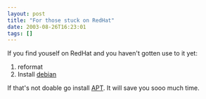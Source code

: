 ```yaml
---
layout: post
title: "For those stuck on RedHat"
date: 2003-08-26T16:23:01
tags: []
---
```


If you find youself on RedHat and you haven't gotten use to it yet: 

  1. reformat 
  2. Install [debian][1]

If that's not doable go install [APT][2]. It will save you sooo much time. 

   [1]: http://www.debian.org
   [2]: http://apt-rpm.tuxfamily.org/



